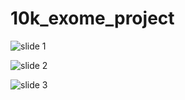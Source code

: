 # 10k_exome_project

![slide 1](http://i.imgur.com/qgfWe2n.png)

![slide 2](http://i.imgur.com/DFWmuez.png)

![slide 3](http://i.imgur.com/DLWHqqO.png)
